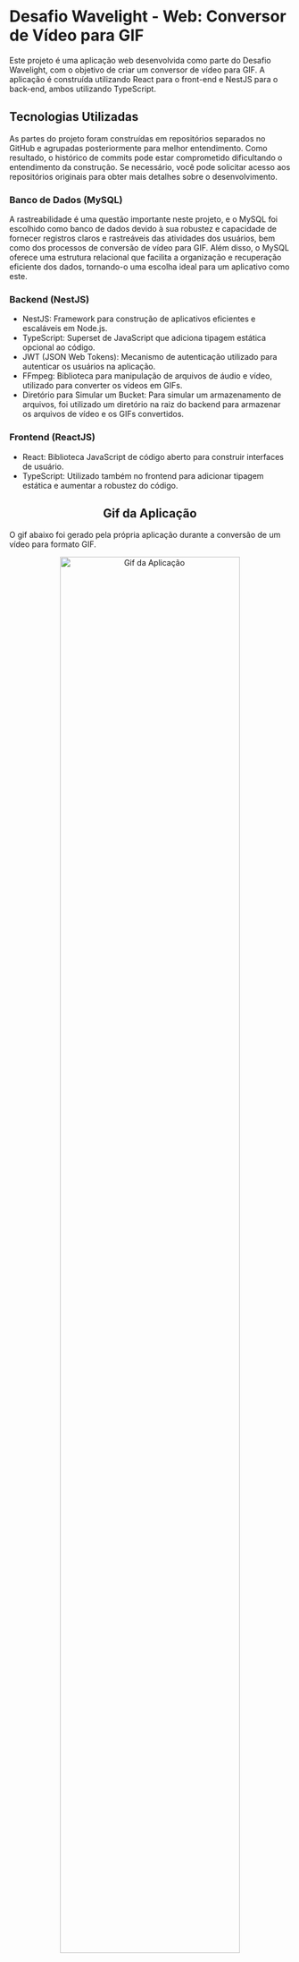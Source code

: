 <h1>Desafio Wavelight - Web: Conversor de Vídeo para GIF</h1>

<p>
  Este projeto é uma aplicação web desenvolvida como parte do Desafio Wavelight, com o
  objetivo de criar um conversor de vídeo para GIF. A aplicação é construída utilizando React
  para o front-end e NestJS para o back-end, ambos utilizando TypeScript.
</p>
<h2>Tecnologias Utilizadas</h2>

<p>
  As partes do projeto foram construídas em repositórios separados no GitHub e agrupadas posteriormente para melhor entendimento. Como resultado, o histórico de commits pode estar comprometido dificultando o entendimento da construção. Se necessário, você pode solicitar acesso aos repositórios originais para obter mais detalhes sobre o desenvolvimento.
</p>

<h3>Banco de Dados (MySQL)</h3>
<p>A rastreabilidade é uma questão importante neste projeto, e o MySQL foi escolhido como banco de dados devido à sua robustez e capacidade de fornecer registros claros e rastreáveis das atividades dos usuários, bem como dos processos de conversão de vídeo para GIF. Além disso, o MySQL oferece uma estrutura relacional que facilita a organização e recuperação eficiente dos dados, tornando-o uma escolha ideal para um aplicativo como este.</p>

<h3>Backend (NestJS)</h3>
<ul>
  <li>NestJS: Framework para construção de aplicativos eficientes e escaláveis em Node.js.</li>
  <li>TypeScript: Superset de JavaScript que adiciona tipagem estática opcional ao código.</li>
  <li>JWT (JSON Web Tokens): Mecanismo de autenticação utilizado para autenticar os usuários na aplicação.</li>
  <li>FFmpeg: Biblioteca para manipulação de arquivos de áudio e vídeo, utilizado para converter os vídeos em GIFs.</li>
  <li>Diretório para Simular um Bucket: Para simular um armazenamento de arquivos, foi utilizado um diretório na raiz
    do backend para armazenar os arquivos de vídeo e os GIFs convertidos.</li>
</ul>
<h3>Frontend (ReactJS)</h3>
<ul>
  <li>React: Biblioteca JavaScript de código aberto para construir interfaces de usuário.</li>
  <li>TypeScript: Utilizado também no frontend para adicionar tipagem estática e aumentar a robustez do código.</li>
</ul>

<h2 style="text-align: center;">Gif da Aplicação</h2>
<p>O gif abaixo foi gerado pela própria aplicação durante a conversão de um vídeo para formato GIF.</p>
<div style="text-align: center;">
  <img src="/aplication.gif" alt="Gif da Aplicação" style="width: 80%; max-width: 800px;">
</div>

<h2>Arquitetura do Backend</h2>

<p>O backend desta aplicação segue uma arquitetura padrão MVC (Model-View-Controller) dividida em módulos, seguindo os princípios e convenções do framework Nest.js.</p>

<h3>Rota de Cadastro de Usuários</h3>

<p>Esta rota permite o cadastro de novos usuários na aplicação. Ela é do tipo POST e recebe as informações de nome, email e senha para o cadastro dos mesmos. A rota possui um endpoint público, ou seja, não requer autenticação para acessá-la. Os dados enviados são validados pela biblioteca <code>class-validator</code>, garantindo que estejam de acordo com o padrão estabelecido e que não estejam vazios. Além disso, foi implementada uma validação de senha forte para garantir a segurança das contas de usuário.</p>

<ul>
  <li><strong>Endpoint:</strong> /user</li>
  <li><strong>Método HTTP:</strong> POST</li>
  <li><strong>Corpo da Requisição:</strong>
  <pre>{
  "name": "johnD@e10",
  "email": "example@example.com",
  "password": "12@#!10Aa"
  }</pre>
</ul>

<h3>Rota de Login de Usuários</h3>

<p>Esta rota permite que os usuários façam login na aplicação. Ela recebe o email e a senha do usuário e retorna um token utilizado para validar as permissões do usuário no frontend. A rota é pública, permitindo que qualquer usuário acesse sem a necessidade de autenticação. No entanto, posteriormente será necessário adicionar proteção a essa rota através de um guard local. Assume-se que apenas os usuários que possuem um email cadastrado poderão acessar esta rota. O token gerado é assinado com JWT (JSON Web Token).</p>

<ul>
  <li><strong>Endpoint:</strong> /auth/login</li>
  <li><strong>Método HTTP:</strong> POST</li>
  <li><strong>Corpo da Requisição:</strong>
  <pre>{
  "email": "example@example.com",
  "password": "12@#!10Aa"
}</pre>
</ul>
<h3>Rota de Envio de Vídeos para Conversão em GIF</h3>

<p>Esta rota permite o envio de vídeos para serem convertidos em arquivos GIF. Ela é do tipo POST e utiliza o <code>multipart/form-data</code> com o boundary para receber os arquivos. A rota faz uso da biblioteca Multer para realizar o upload dos arquivos e implementa um decorator personalizado para garantir que apenas vídeos no formato MP4 sejam aceitos. Além disso, a rota possui um guard e utiliza a engenharia JWT para garantir a segurança e capturar o usuário que está realizando o envio do vídeo.</p>

<p>A lógica por trás da conversão é realizada através do FFmpeg. O FFmpeg é um projeto de software livre e de código aberto que consiste em uma série de bibliotecas e programas para manipular arquivos e streams de vídeo, áudio e outros arquivos de multimídia.</p>

<p>Após a conversão, o sistema salva o arquivo convertido em um diretório específico do usuário, simulando um sistema de "bucket", e armazena o caminho do arquivo no banco de dados relacional para rastreamento e posterior acesso dos GIFs gerados.</p>

<ul>
  <li><strong>Endpoint:</strong> /converter/mp4</li>
  <li><strong>Método HTTP:</strong> POST</li>
  <li><strong>Corpo da Requisição:</strong> form-data com o arquivo de vídeo</li>
</ul>
<h3>Rota de Busca de Todos os GIFs de um Usuário</h3>

<p>Esta rota permite que o frontend obtenha todos os GIFs de um usuário para serem exibidos na biblioteca de GIFs. Ela é do tipo GET e retorna uma lista paginada de GIFs. A rota possui autenticação JWT, que é utilizada para garantir uma resposta personalizada para o usuário autenticado e já implementa a funcionalidade de paginação.</p>

<ul>
  <li><strong>Endpoint:</strong> /server-gif</li>
  <li><strong>Método HTTP:</strong> GET</li>
  <li><strong>Parâmetros da Requisição:</strong>
    <ul>
      <li><code>take</code>  número de GIFs a serem retornados por página (padrão: 10)</li>
      <li><code>skip</code>  número de GIFs a serem ignorados no início da lista (padrão: 0)</li>
    </ul>
  </li>
</ul>
<h3>Rota para Fornecer o GIF para Download</h3>

<p>Esta rota permite que o frontend faça o download de um GIF específico. Ela utiliza o módulo ServeStaticModule do Nest.js para fornecer o arquivo GIF estático ao frontend. A rota também possui validação JWT para garantir que apenas usuários autenticados possam baixar os GIFs.</p>

<ul>
  <li><strong>Endpoint:</strong> /server-gif/:filename</li>
  <li><strong>Método HTTP:</strong> GET</li>
 
  <li><strong>Parâmetros da Query:</strong> 
    <ul>
      <li><code>filename</code>: Nome do arquivo GIF (caminho informado pela rota anterior)</li>
    </ul>
  </li>
</ul>

<h2>Arquitetura do Frontend</h2>

<p>Este projeto consiste em um frontend com 4 páginas que compõem uma aplicação para um desafio técnico.</p>

<h2>Páginas</h2>
<ul>
    <li><strong>Página Home:</strong> Contém a descrição do desafio técnico.</li>
    <li><strong>Página de Inscrição de Usuário:</strong> Possui 4 campos (nome, email, senha e confirmação de senha) e um botão de envio para cadastrar o usuário.</li>
    <li><strong>Área de Login:</strong> Página onde os usuários podem inserir seu email e senha para acessar a aplicação.</li>
    <li><strong>Biblioteca de Gifs:</strong> Esta página permite aos usuários enviar vídeos e acessar uma biblioteca de gifs.</li>
</ul>

<p>Entretanto, devido à limitação da tag <strong>img</strong> em carregar arquivos locais diretamente pelo HTML, é necessário implementar uma lógica de download para permitir o acesso aos gifs.</p>

<h2>Como Executar o Projeto com Docker</h2>
<p>Para executar o projeto usando Docker, siga as instruções abaixo:</p>
<ol>
  <li>Clonar o repositório: <code>git clone https://github.com/Roiney/desafioWavelight.git</code></li>
  <li>Ajustar o arquivo de ambiente:</li>
  <ul>
    <li>Renomeie o arquivo <code>.env-exemplo</code> para <code>.env</code> em <code>app/frontend</code> e <code>app/backend</code>.</li>
  </ul>
  <li>Executar o comando Docker Compose: <code>docker compose -f "app/docker-compose.yml" up -d --build</code>.</li>
</ol>

<h3>O que o Docker Compose faz:</h3>
<ul>
  <li>Define e inicia os serviços necessários para executar a aplicação.</li>
  <li>Constroi as imagens dos contêineres, se necessário, com base nas configurações do Dockerfile.</li>
  <li>Configura a rede entre os contêineres, permitindo que eles se comuniquem entre si.</li>
  <li>Cria e gerencia volumes de dados conforme necessário para persistência de dados entre execuções.</li>
  <li>Monitora e reinicia automaticamente os contêineres em caso de falha.</li>
</ul>

<h2>Container do Backend</h2>

O container do backend neste projeto é responsável por executar a lógica do servidor da aplicação. Abaixo está um descritivo das principais atividades e funcionalidades do container:

1. **Base Image**: Utiliza uma imagem base do Docker que inclui o ambiente Node.js na versão 18. Isso fornece uma base consistente para o ambiente de desenvolvimento e execução do código Node.js.

2. **Instalação de Dependências**: Atualiza os repositórios e instala as dependências necessárias para a aplicação backend, incluindo o ffmpeg e lsof.

3. **Diretório de Aplicação**: Define o diretório de trabalho dentro do contêiner como `/app-backend`, onde todos os comandos subsequentes serão executados.

4. **Cópia de Arquivos de Configuração e Dependências**: Copia os arquivos `package.json`, `package-lock.json` e `yarn.lock` para o diretório de trabalho no contêiner. Isso permite que o Docker instale as dependências especificadas no projeto.

5. **Instalação de Dependências**: Executa o comando `yarn install` para instalar todas as dependências especificadas no arquivo `package.json`.

6. **Definição do Ambiente**: Define a variável de ambiente `NODE_ENV` como `production`, indicando que o ambiente está configurado para produção.

7. **Cópia do Código Fonte**: Copia todo o código fonte da aplicação para o diretório de trabalho no contêiner.

8. **Geração de Tipos Prisma**: Executa o comando `yarn prisma generate` para gerar os tipos TypeScript com base no modelo do Prisma, que é uma ferramenta ORM (Object-Relational Mapping) para o Node.js e TypeScript.

9. **Criação do Build de Produção**: Executa o comando `yarn build` para criar uma versão otimizada e pronta para produção da aplicação no diretório `dist`.

10. **Exposição da Porta**: Expõe a porta 3001 do contêiner, permitindo que outros contêineres ou hosts externos se comuniquem com o servidor backend.

11. **Inicialização do Servidor**: Define o comando `node dist/main.js` como comando padrão a ser executado quando o contêiner é iniciado. Isso inicia o servidor backend, que estará disponível na porta 3001.

Este container encapsula toda a lógica do servidor da aplicação, desde a instalação de dependências até a inicialização do servidor web, garantindo que o ambiente seja replicável e consistente em diferentes ambientes de execução.

<h2>Container do Frontend</h2>

O container do frontend neste projeto é responsável por servir a interface de usuário da aplicação. Abaixo está um descritivo das principais atividades e funcionalidades do container:

1. **Base Image**: Utiliza uma imagem base do Docker que inclui o ambiente Node.js na versão 18-alpine. A variação "alpine" é mais leve em tamanho, o que pode resultar em tempos de construção e execução mais rápidos.

2. **Diretório de Aplicação**: Define o diretório de trabalho dentro do contêiner como `/app-frontend`, onde todos os comandos subsequentes serão executados.

3. **Exposição da Porta**: Expõe a porta 3000 do contêiner, permitindo que outros contêineres ou hosts externos se comuniquem com o servidor frontend.

4. **Cópia do Código Fonte**: Copia todo o código fonte da aplicação para o diretório de trabalho no contêiner.

5. **Instalação de Dependências**: Executa o comando `npm install --force` para instalar todas as dependências especificadas no arquivo `package.json`. O parâmetro `--force` garante que as dependências sejam instaladas mesmo que ocorram problemas durante o processo.

6. **Formatação do Código**: Executa o comando `npm run format` para formatar o código fonte do frontend, garantindo uma padronização e legibilidade consistente.

7. **Inicialização do Servidor**: Define o comando `npm start` como comando padrão a ser executado quando o contêiner é iniciado. Isso inicia o servidor frontend, permitindo que os usuários acessem a interface da aplicação por meio do navegador.

Este container encapsula toda a lógica e recursos necessários para servir a interface de usuário da aplicação, garantindo que o ambiente seja replicável e consistente em diferentes ambientes de execução.

<h2>Como Executar o Projeto Localmente</h2>
  <ol>
    <li>Clonar o repositório: <code>git clone https://github.com/Roiney/desafioWavelight.git</code></li>
    <li>Instalar Dependências:
      <ul>
        <li>Backend: <code>cd backend &amp;&amp; npm install</code></li>
        <li>Frontend: <code>cd frontend &amp;&amp; npm install</code></li>
      </ul>
    </li>
    <li>Configurar o Banco de Dados:
      <ul>
        <li>Configure as credenciais do MySQL no arquivo de configuração do NestJS.</li>
      </ul>
    </li>
    <li>Instalar o FFmpeg: Certifique-se de ter o FFmpeg instalado em seu sistema. Você pode baixá-lo em
      https://ffmpeg.org/download.html.</li>
    <li>Executar o Backend: <code>cd backend &amp;&amp; npm run start:dev</code></li>
    <li>Executar o Frontend: <code>cd frontend &amp;&amp; npm start</code></li>
    <li>Acessar a Aplicação: Acesse a aplicação em seu navegador através do endereço <code>http://localhost:3000</code>.
    </li>
  </ol>
